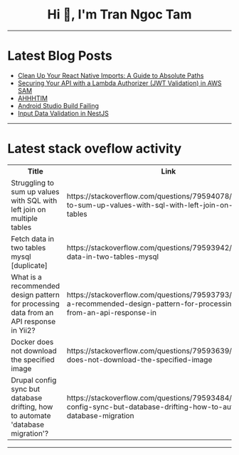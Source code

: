 <h1 align="center">Hi 👋, I'm Tran Ngoc Tam</h1>

---

# Latest Blog Posts 
<!-- BLOG-POST-LIST:START -->
- [Clean Up Your React Native Imports: A Guide to Absolute Paths](https://dev.to/amitkumar13/clean-up-your-react-native-imports-a-guide-to-absolute-paths-d62)
- [Securing Your API with a Lambda Authorizer &lpar;JWT Validation&rpar; in AWS SAM](https://dev.to/marciojc/securing-your-api-with-a-lambda-authorizer-jwt-validation-in-aws-sam-4onf)
- [AHHHTIM](https://dev.to/nicolaskruger/ahhhtim-fbm)
- [Android Studio Build Failing](https://dev.to/bytehala/android-studio-build-failing-6i9)
- [Input Data Validation in NestJS](https://dev.to/geampiere/input-data-validation-in-nestjs-2ena)
<!-- BLOG-POST-LIST:END -->

---

# Latest stack oveflow activity
<table>
  <tr><th>Title</th><th>Link</th></tr>
  <!-- STACKOVERFLOW:START --><tr><td>Struggling to sum up values with SQL with left join on multiple tables</td><td>https://stackoverflow.com/questions/79594078/struggling-to-sum-up-values-with-sql-with-left-join-on-multiple-tables</td></tr><tr><td>Fetch data in two tables mysql [duplicate]</td><td>https://stackoverflow.com/questions/79593942/fetch-data-in-two-tables-mysql</td></tr><tr><td>What is a recommended design pattern for processing data from an API response in Yii2?</td><td>https://stackoverflow.com/questions/79593793/what-is-a-recommended-design-pattern-for-processing-data-from-an-api-response-in</td></tr><tr><td>Docker does not download the specified image</td><td>https://stackoverflow.com/questions/79593639/docker-does-not-download-the-specified-image</td></tr><tr><td>Drupal config sync but database drifting, how to automate &#39;database migration&#39;?</td><td>https://stackoverflow.com/questions/79593484/drupal-config-sync-but-database-drifting-how-to-automate-database-migration</td></tr><!-- STACKOVERFLOW:END -->
</table>

---


